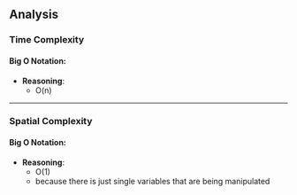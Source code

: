 ## **Analysis**

### **Time Complexity**

#### **Big O Notation:**

- **Reasoning**:
  - O(n)

---

### **Spatial Complexity**

#### **Big O Notation:**

- **Reasoning**:
  - O(1)
  - because there is just single variables that are being manipulated